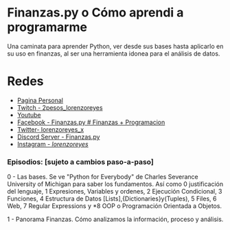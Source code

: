 # Finanzas.py o Cómo aprendi a programarme

Una caminata para aprender Python, ver desde sus bases hasta
aplicarlo en su uso en finanzas, al ser una herramienta idonea
para el análisis de datos.

# Redes 
* [Pagina Personal](https://lorenzoreyes.dev)
* [Twitch - 2pesos_lorenzoreyes](https://www.twitch.tv/2pesos_lorenzoreyes)
* [Youtube](https://www.youtube.com/channel/UCU6-WSlGv3hMsvsH8aFn0BQ)
* [Facebook - Finanzas.py # Finanzas + Programacion](https://www.facebook.com/groups/1385919778888014)
* [Twitter- lorenzoreyes_x](https://twitter.com/lorenzoreyes_x)
* [Discord Server - Finanzas.py](https://discord.gg/gQUsFDcS)
* [Instagram - _lorenzoreyes_](https://www.instagram.com/_lorenzoreyes_/)


### Episodios: [sujeto a cambios paso-a-paso]
0 - Las bases. Se ve "Python for Everybody" de Charles Severance University of Michigan
para saber los fundamentos. Así como 0 justificación del lenguaje, 1 Expresiones, Variables y ordenes,
2 Ejecución Condicional, 3 Funciones, 4 Estructura de Datos [Lists],{Dictionaries}y(Tuples), 5 Files,
6 Web, 7 Regular Expressions y *8 OOP o Programación Orientada a Objetos.

1 - Panorama Finanzas. Cómo analizamos la información, proceso y análisis.
